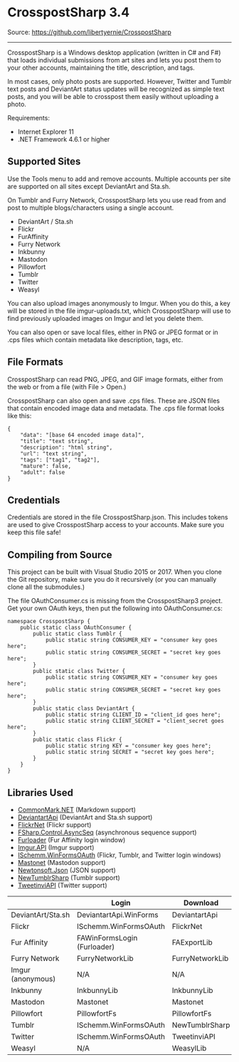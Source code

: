 CrosspostSharp 3.4
==================

Source: https://github.com/libertyernie/CrosspostSharp

--------------------

CrosspostSharp is a Windows desktop application (written in C# and F#) that
loads individual submissions from art sites and lets you post them to your
other accounts, maintaining the title, description, and tags.

In most cases, only photo posts are supported. However, Twitter and Tumblr
text posts and DeviantArt status updates will be recognized as simple text
posts, and you will be able to crosspost them easily without uploading a
photo.

Requirements:

* Internet Explorer 11
* .NET Framework 4.6.1 or higher

Supported Sites
---------------

Use the Tools menu to add and remove accounts. Multiple accounts per site are
supported on all sites except DeviantArt and Sta.sh.

On Tumblr and Furry Network, CrosspostSharp lets you use read from and post to
multiple blogs/characters using a single account.

* DeviantArt / Sta.sh
* Flickr
* FurAffinity
* Furry Network
* Inkbunny
* Mastodon
* Pillowfort
* Tumblr
* Twitter
* Weasyl

You can also upload images anonymously to Imgur. When you do this, a key will
be stored in the file imgur-uploads.txt, which CrosspostSharp will use to find
previously uploaded images on Imgur and let you delete them.

You can also open or save local files, either in PNG or JPEG format or in .cps
files which contain metadata like description, tags, etc.

File Formats
------------

CrosspostSharp can read PNG, JPEG, and GIF image formats, either from the web
or from a file (with File > Open.)

CrosspostSharp can also open and save .cps files. These are JSON files that
contain encoded image data and metadata. The .cps file format looks like this:

	{
		"data": "[base 64 encoded image data]",
		"title": "text string",
		"description": "html string",
		"url": "text string",
		"tags": ["tag1", "tag2"],
		"mature": false,
		"adult": false
	}

Credentials
-----------

Credentials are stored in the file CrosspostSharp.json. This includes tokens
are used to give CrosspostSharp access to your accounts. Make sure you keep
this file safe!

Compiling from Source
---------------------

This project can be built with Visual Studio 2015 or 2017. When you clone the
Git repository, make sure you do it recursively (or you can manually clone all
the submodules.)

The file OAuthConsumer.cs is missing from the CrosspostSharp3 project. Get your own
OAuth keys, then put the following into OAuthConsumer.cs:

    namespace CrosspostSharp {
        public static class OAuthConsumer {
            public static class Tumblr {
                public static string CONSUMER_KEY = "consumer key goes here";
                public static string CONSUMER_SECRET = "secret key goes here";
            }
            public static class Twitter {
                public static string CONSUMER_KEY = "consumer key goes here";
                public static string CONSUMER_SECRET = "secret key goes here";
            }
            public static class DeviantArt {
                public static string CLIENT_ID = "client_id goes here";
                public static string CLIENT_SECRET = "client_secret goes here";
            }
            public static class Flickr {
                public static string KEY = "consumer key goes here";
                public static string SECRET = "secret key goes here";
            }
        }
    }

Libraries Used
----------------

* [CommonMark.NET](https://www.nuget.org/packages/CommonMark.NET) (Markdown support)
* [DeviantartApi](https://github.com/libertyernie/DeviantartApi) (DeviantArt and Sta.sh support)
* [FlickrNet](https://www.nuget.org/packages/FlickrNet) (Flickr support)
* [FSharp.Control.AsyncSeq](https://www.nuget.org/packages/FSharp.Control.AsyncSeq) (asynchronous sequence support)
* [Furloader](https://github.com/Kycklingar/Furloader) (Fur Affinity login window)
* [Imgur.API](https://www.nuget.org/packages/Imgur.API) (Imgur support)
* [ISchemm.WinFormsOAuth](https://www.nuget.org/packages/ISchemm.WinFormsOAuth) (Flickr, Tumblr, and Twitter login windows)
* [Mastonet](https://www.nuget.org/packages/Mastonet) (Mastodon support)
* [Newtonsoft.Json](https://www.nuget.org/packages/Newtonsoft.Json) (JSON support)
* [NewTumblrSharp](https://www.nuget.org/packages/NewTumblrSharp) (Tumblr support)
* [TweetinviAPI](https://www.nuget.org/packages/TweetinviAPI) (Twitter support)

|                   | Login                       | Download        | Upload          |
|-------------------|-----------------------------|-----------------|-----------------|
| DeviantArt/Sta.sh | DeviantartApi.WinForms      | DeviantartApi   | DeviantartApi   |
| Flickr            | ISchemm.WinFormsOAuth       | FlickrNet       | FlickrNet       |
| Fur Affinity      | FAWinFormsLogin (Furloader) | FAExportLib     | FurAffinityFs   |
| Furry Network     | FurryNetworkLib             | FurryNetworkLib | FurryNetworkLib |
| Imgur (anonymous) | N/A                         | N/A             | Imgur.API       |
| Inkbunny          | InkbunnyLib                 | InkbunnyLib     | InkbunnyLib     |
| Mastodon          | Mastonet                    | Mastonet        | Mastonet        |
| Pillowfort        | PillowfortFs                | PillowfortFs    | PillowfortFs    |
| Tumblr            | ISchemm.WinFormsOAuth       | NewTumblrSharp  | NewTumblrSharp  |
| Twitter           | ISchemm.WinFormsOAuth       | TweetinviAPI    | TweetinviAPI    |
| Weasyl            | N/A                         | WeasylLib       | WeasylLib       |
